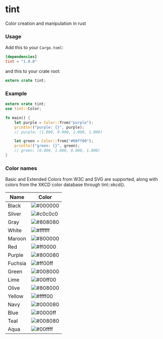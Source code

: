 tint
====
Color creation and manipulation in rust

### Usage

Add this to your `Cargo.toml`:

```toml
[dependencies]
tint = "1.0.0"
```

and this to your crate root:

```rust
extern crate tint;
```

### Example
```rust
extern crate tint;
use tint::Color;

fn main() {
    let purple = Color::from("purple");
    println!("purple: {}", purple);
    // purple: (1.000, 0.000, 1.000, 1.000)

    let green = Color::from("#00ff00");
    println!("green: {}", green);
    // green: (0.000, 1.000, 0.000, 1.000)
}
```

### Color names

Basic and Extended Colors from W3C and SVG are supported, along with colors from the XKCD color database through tint::xkcd().

| Name    | Color                                                 |
|---------|-------------------------------------------------------|
| Black   | ![#000000](https://placehold.it/100x15/000000?text=+) |
| Silver  | ![#c0c0c0](https://placehold.it/100x15/c0c0c0?text=+) |
| Gray    | ![#808080](https://placehold.it/100x15/808080?text=+) |
| White   | ![#ffffff](https://placehold.it/100x15/ffffff?text=+) |
| Maroon  | ![#800000](https://placehold.it/100x15/800000?text=+) |
| Red     | ![#ff0000](https://placehold.it/100x15/ff0000?text=+) |
| Purple  | ![#800080](https://placehold.it/100x15/800080?text=+) |
| Fuchsia | ![#ff00ff](https://placehold.it/100x15/ff00ff?text=+) |
| Green   | ![#008000](https://placehold.it/100x15/008000?text=+) |
| Lime    | ![#00ff00](https://placehold.it/100x15/00ff00?text=+) |
| Olive   | ![#808000](https://placehold.it/100x15/808000?text=+) |
| Yellow  | ![#ffff00](https://placehold.it/100x15/ffff00?text=+) |
| Navy    | ![#000080](https://placehold.it/100x15/000080?text=+) |
| Blue    | ![#0000ff](https://placehold.it/100x15/0000ff?text=+) |
| Teal    | ![#008080](https://placehold.it/100x15/008080?text=+) |
| Aqua    | ![#00ffff](https://placehold.it/100x15/00ffff?text=+) |
